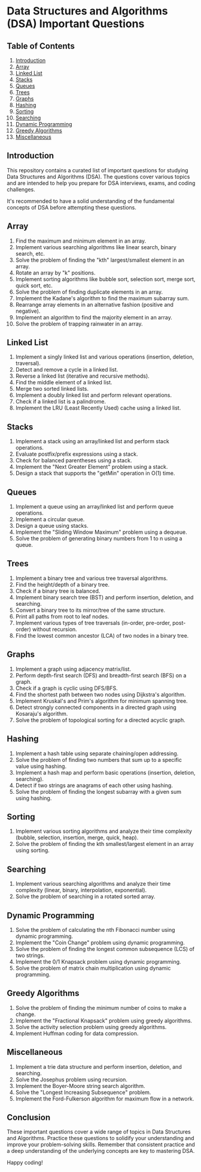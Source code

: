 
 
# Data Structures and Algorithms (DSA) Important Questions

## Table of Contents

1. [Introduction](#introduction)
2. [Array](#array)
3. [Linked List](#linked-list)
4. [Stacks](#stacks)
5. [Queues](#queues)
6. [Trees](#trees)
7. [Graphs](#graphs)
8. [Hashing](#hashing)
9. [Sorting](#sorting)
10. [Searching](#searching)
11. [Dynamic Programming](#dynamic-programming)
12. [Greedy Algorithms](#greedy-algorithms)
13. [Miscellaneous](#miscellaneous)

## Introduction

This repository contains a curated list of important questions for studying Data Structures and Algorithms (DSA). The questions cover various topics and are intended to help you prepare for DSA interviews, exams, and coding challenges.

It's recommended to have a solid understanding of the fundamental concepts of DSA before attempting these questions.

## Array

1. Find the maximum and minimum element in an array.
2. Implement various searching algorithms like linear search, binary search, etc.
3. Solve the problem of finding the "kth" largest/smallest element in an array.
4. Rotate an array by "k" positions.
5. Implement sorting algorithms like bubble sort, selection sort, merge sort, quick sort, etc.
6. Solve the problem of finding duplicate elements in an array.
7. Implement the Kadane's algorithm to find the maximum subarray sum.
8. Rearrange array elements in an alternative fashion (positive and negative).
9. Implement an algorithm to find the majority element in an array.
10. Solve the problem of trapping rainwater in an array.

## Linked List

1. Implement a singly linked list and various operations (insertion, deletion, traversal).
2. Detect and remove a cycle in a linked list.
3. Reverse a linked list (iterative and recursive methods).
4. Find the middle element of a linked list.
5. Merge two sorted linked lists.
6. Implement a doubly linked list and perform relevant operations.
7. Check if a linked list is a palindrome.
8. Implement the LRU (Least Recently Used) cache using a linked list.

## Stacks

1. Implement a stack using an array/linked list and perform stack operations.
2. Evaluate postfix/prefix expressions using a stack.
3. Check for balanced parentheses using a stack.
4. Implement the "Next Greater Element" problem using a stack.
5. Design a stack that supports the "getMin" operation in O(1) time.

## Queues

1. Implement a queue using an array/linked list and perform queue operations.
2. Implement a circular queue.
3. Design a queue using stacks.
4. Implement the "Sliding Window Maximum" problem using a dequeue.
5. Solve the problem of generating binary numbers from 1 to n using a queue.

## Trees

1. Implement a binary tree and various tree traversal algorithms.
2. Find the height/depth of a binary tree.
3. Check if a binary tree is balanced.
4. Implement binary search tree (BST) and perform insertion, deletion, and searching.
5. Convert a binary tree to its mirror/tree of the same structure.
6. Print all paths from root to leaf nodes.
7. Implement various types of tree traversals (in-order, pre-order, post-order) without recursion.
8. Find the lowest common ancestor (LCA) of two nodes in a binary tree.

## Graphs

1. Implement a graph using adjacency matrix/list.
2. Perform depth-first search (DFS) and breadth-first search (BFS) on a graph.
3. Check if a graph is cyclic using DFS/BFS.
4. Find the shortest path between two nodes using Dijkstra's algorithm.
5. Implement Kruskal's and Prim's algorithm for minimum spanning tree.
6. Detect strongly connected components in a directed graph using Kosaraju's algorithm.
7. Solve the problem of topological sorting for a directed acyclic graph.

## Hashing

1. Implement a hash table using separate chaining/open addressing.
2. Solve the problem of finding two numbers that sum up to a specific value using hashing.
3. Implement a hash map and perform basic operations (insertion, deletion, searching).
4. Detect if two strings are anagrams of each other using hashing.
5. Solve the problem of finding the longest subarray with a given sum using hashing.

## Sorting

1. Implement various sorting algorithms and analyze their time complexity (bubble, selection, insertion, merge, quick, heap).
2. Solve the problem of finding the kth smallest/largest element in an array using sorting.

## Searching

1. Implement various searching algorithms and analyze their time complexity (linear, binary, interpolation, exponential).
2. Solve the problem of searching in a rotated sorted array.

## Dynamic Programming

1. Solve the problem of calculating the nth Fibonacci number using dynamic programming.
2. Implement the "Coin Change" problem using dynamic programming.
3. Solve the problem of finding the longest common subsequence (LCS) of two strings.
4. Implement the 0/1 Knapsack problem using dynamic programming.
5. Solve the problem of matrix chain multiplication using dynamic programming.

## Greedy Algorithms

1. Solve the problem of finding the minimum number of coins to make a change.
2. Implement the "Fractional Knapsack" problem using greedy algorithms.
3. Solve the activity selection problem using greedy algorithms.
4. Implement Huffman coding for data compression.

## Miscellaneous

1. Implement a trie data structure and perform insertion, deletion, and searching.
2. Solve the Josephus problem using recursion.
3. Implement the Boyer-Moore string search algorithm.
4. Solve the "Longest Increasing Subsequence" problem.
5. Implement the Ford-Fulkerson algorithm for maximum flow in a network.

## Conclusion

These important questions cover a wide range of topics in Data Structures and Algorithms. Practice these questions to solidify your understanding and improve your problem-solving skills. Remember that consistent practice and a deep understanding of the underlying concepts are key to mastering DSA.

Happy coding!
